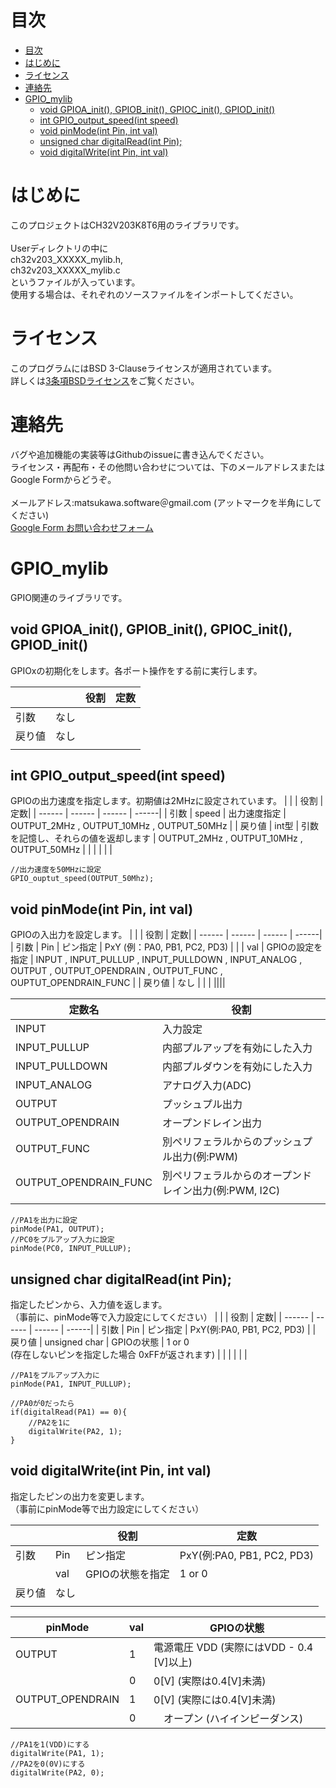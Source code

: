 <!---
 SPDX-FileCopyrightText: 2024 yuki-denshi-1996 <matsukawa.software@gmail.com>
 SPDX-License-Identifier: BSD 3-Clause
--->
# 目次
- [目次](#目次)
- [はじめに](#はじめに)
- [ライセンス](#ライセンス)
- [連絡先](#連絡先)
- [GPIO\_mylib](#gpio_mylib)
  - [void GPIOA\_init(), GPIOB\_init(), GPIOC\_init(), GPIOD\_init()](#void-gpioa_init-gpiob_init-gpioc_init-gpiod_init)
  - [int GPIO\_output\_speed(int speed)](#int-gpio_output_speedint-speed)
  - [void pinMode(int Pin, int val)](#void-pinmodeint-pin-int-val)
  - [unsigned char digitalRead(int Pin);](#unsigned-char-digitalreadint-pin)
  - [void digitalWrite(int Pin, int val)](#void-digitalwriteint-pin-int-val)

# はじめに
このプロジェクトはCH32V203K8T6用のライブラリです。<BR>
<BR>
Userディレクトリの中に <BR> 
ch32v203_XXXXX_mylib.h, <BR>
ch32v203_XXXXX_mylib.c <BR>
というファイルが入っています。<BR>
使用する場合は、それぞれのソースファイルをインポートしてください。<BR>

# ライセンス
このプログラムにはBSD 3-Clauseライセンスが適用されています。<BR>
詳しくは[3条項BSDライセンス](https://licenses.opensource.jp/BSD-3-Clause/BSD-3-Clause.html)をご覧ください。

# 連絡先
バグや追加機能の実装等はGithubのissueに書き込んでください。<BR>
ライセンス・再配布・その他問い合わせについては、下のメールアドレスまたはGoogle Formからどうぞ。<BR>
<BR>
メールアドレス:matsukawa.software＠gmail.com (アットマークを半角にしてください)<BR>
[Google Form お問い合わせフォーム](https://denshi1996.com/?page_id=68#toc1)

# GPIO_mylib
GPIO関連のライブラリです。
## void GPIOA_init(), GPIOB_init(), GPIOC_init(), GPIOD_init()
GPIOxの初期化をします。各ポート操作をする前に実行します。<BR>

|        |         |  役割  |   定数|
| ------ | ------ | ------ | ------|
| 引数   | なし    |        |       |
| 戻り値 | なし    |        |       |
|        |        |       |        |
## int GPIO_output_speed(int speed)
GPIOの出力速度を指定します。初期値は2MHzに設定されています。
|        |         |  役割  |   定数|
| ------ | ------ | ------ | ------|
| 引数   |  speed    |   出力速度指定     |  OUTPUT_2MHz , OUTPUT_10MHz , OUTPUT_50MHz   |
| 戻り値 |  int型    |   引数を記憶し、それらの値を返却します    |    OUTPUT_2MHz , OUTPUT_10MHz , OUTPUT_50MHz   |
|        |        |       |        |

```
//出力速度を50MHzに設定
GPIO_ouptut_speed(OUTPUT_50Mhz);
```

## void pinMode(int Pin, int val)
GPIOの入出力を設定します。
|        |         |  役割  |   定数|
| ------ | ------ | ------ | ------|
| 引数   |  Pin    |   ピン指定    |  PxY (例：PA0, PB1, PC2, PD3)   |
|  |  val    |   GPIOの設定を指定    |    INPUT , INPUT_PULLUP , INPUT_PULLDOWN , INPUT_ANALOG , OUTPUT , OUTPUT_OPENDRAIN , OUTPUT_FUNC , OUPTUT_OPENDRAIN_FUNC  |
|    戻り値   |   なし     |       |        |
||||

|    定数名    |    役割     |
| ------ | ------ |
| INPUT  | 入力設定    | 
| INPUT_PULLUP | 内部プルアップを有効にした入力    |
|   INPUT_PULLDOWN     |    内部プルダウンを有効にした入力    |  
| INPUT_ANALOG  |アナログ入力(ADC)  | 
| OUTPUT | プッシュプル出力   |
|   OUTPUT_OPENDRAIN     |     オープンドレイン出力   |  
| OUTPUT_FUNC  | 別ペリフェラルからのプッシュプル出力(例:PWM)  | 
| OUTPUT_OPENDRAIN_FUNC | 別ペリフェラルからのオープンドレイン出力(例:PWM, I2C)    |
||| 

```
//PA1を出力に設定
pinMode(PA1, OUTPUT);
//PC0をプルアップ入力に設定
pinMode(PC0, INPUT_PULLUP);
```

## unsigned char digitalRead(int Pin);
指定したピンから、入力値を返します。 <BR>
（事前に、pinMode等で入力設定にしてください）
|        |         |  役割  |   定数|
| ------ | ------ | ------ | ------|
| 引数   | Pin    |    ピン指定   |  PxY(例:PA0, PB1, PC2, PD3)     |
| 戻り値 | unsigned char    |   GPIOの状態     |   1 or 0 <BR>(存在しないピンを指定した場合 0xFFが返されます)    |
|        |        |       |        |

```
//PA1をプルアップ入力に
pinMode(PA1, INPUT_PULLUP);

//PA0が0だったら
if(digitalRead(PA1) == 0){
    //PA2を1に
    digitalWrite(PA2, 1);
}
```

## void digitalWrite(int Pin, int val)
指定したピンの出力を変更します。<BR>
（事前にpinMode等で出力設定にしてください）

|        |         |  役割  |   定数|
| ------ | ------ | ------ | ------|
| 引数   | Pin    |   ピン指定     |   PxY(例:PA0, PB1, PC2, PD3)     |
|       |  val    |   GPIOの状態を指定   |  1 or 0    |
| 戻り値 | なし    |        |       |
|        |        |       |        |


|     pinMode   |   val    |  GPIOの状態  | 
| ------ | ------ | ------ |
| OUTPUT |  1  |    電源電圧 VDD (実際にはVDD - 0.4 [V]以上)    |       
| | 0  |    0[V] (実際は0.4[V]未満)    |      
|   OUTPUT_OPENDRAIN     |   1     |    0[V] (実際には0.4[V]未満)   |   
|       |   0    |  　オープン (ハイインピーダンス)    |   

```
//PA1を1(VDD)にする
digitalWrite(PA1, 1);
//PA2を0(0V)にする
digitalWrite(PA2, 0);
```
